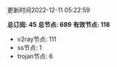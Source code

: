更新时间2022-12-11 05:22:59

**总订阅: 45**
**总节点: 689**
**有效节点: 118**
- v2ray节点: 111
- ss节点: 1
- trojan节点: 6
